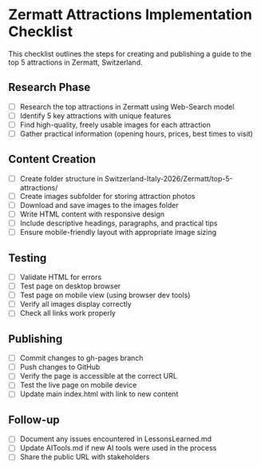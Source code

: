 # Zermatt Attractions Implementation Checklist

This checklist outlines the steps for creating and publishing a guide to the top 5 attractions in Zermatt, Switzerland.

## Research Phase
- [ ] Research the top attractions in Zermatt using Web-Search model
- [ ] Identify 5 key attractions with unique features
- [ ] Find high-quality, freely usable images for each attraction
- [ ] Gather practical information (opening hours, prices, best times to visit)

## Content Creation
- [ ] Create folder structure in Switzerland-Italy-2026/Zermatt/top-5-attractions/
- [ ] Create images subfolder for storing attraction photos
- [ ] Download and save images to the images folder
- [ ] Write HTML content with responsive design
- [ ] Include descriptive headings, paragraphs, and practical tips
- [ ] Ensure mobile-friendly layout with appropriate image sizing

## Testing
- [ ] Validate HTML for errors
- [ ] Test page on desktop browser
- [ ] Test page on mobile view (using browser dev tools)
- [ ] Verify all images display correctly
- [ ] Check all links work properly

## Publishing
- [ ] Commit changes to gh-pages branch
- [ ] Push changes to GitHub
- [ ] Verify the page is accessible at the correct URL
- [ ] Test the live page on mobile device
- [ ] Update main index.html with link to new content

## Follow-up
- [ ] Document any issues encountered in LessonsLearned.md
- [ ] Update AITools.md if new AI tools were used in the process
- [ ] Share the public URL with stakeholders
